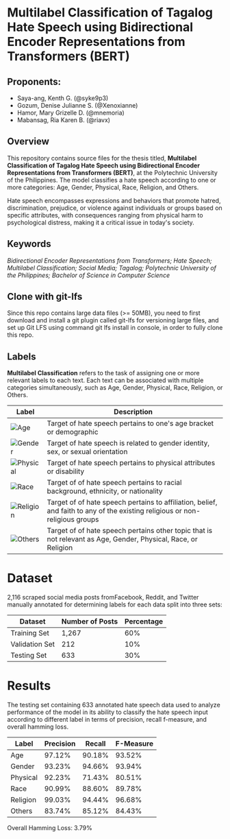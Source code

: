 # Multilabel Classification of Tagalog Hate Speech using Bidirectional Encoder Representations from Transformers (BERT)

## Proponents: 
- Saya-ang, Kenth G. (@syke9p3)
- Gozum, Denise Julianne S. (@Xenoxianne)
- Hamor, Mary Grizelle D. (@mnemoria)
- Mabansag, Ria Karen B. (@riavx)

## Overview

This repository contains source files for the thesis titled, **Multilabel Classification of Tagalog Hate Speech using Bidirectional Encoder Representations from Transformers (BERT)**, at the Polytechnic University of the Philippines. The model classifies a hate speech according to one or more categories: Age, Gender, Physical, Race, Religion, and Others. 

Hate speech encompasses expressions and behaviors that promote hatred, discrimination, prejudice, or violence against individuals or groups based on specific attributes, with consequences ranging from physical harm to psychological distress, making it a critical issue in today's society. 

## Keywords
*Bidirectional Encoder Representations from Transformers; Hate Speech; Multilabel Classification; Social Media; Tagalog; Polytechnic University of the Philippines; Bachelor of Science in Computer Science*

## Clone with git-lfs
Since this repo contains large data files (>= 50MB), you need to first download and install a git plugin called git-lfs for versioning large files, and set up Git LFS using command git lfs install in console, in order to fully clone this repo.

## Labels

**Multilabel Classification** refers to the task of assigning one or more relevant labels to each text. Each text can be associated with multiple categories simultaneously, such as Age, Gender, Physical, Race, Religion, or Others.

| Label                                                        | Description                                                                                                      |
|--------------------------------------------------------------|------------------------------------------------------------------------------------------------------------------|
| ![Age](https://img.shields.io/badge/Age-FE5555)             | Target of hate speech pertains to one's age bracket or demographic |
| ![Gender](https://img.shields.io/badge/Gender-F09F2D)       | Target of hate speech is related to gender identity, sex, or sexual orientation |
| ![Physical](https://img.shields.io/badge/Physical-FFCC00)   | Target of hate speech pertains to physical attributes or disability |
| ![Race](https://img.shields.io/badge/Race-2BCE9A)   | Target of of hate speech pertains to racial background, ethnicity, or nationality |
| ![Religion](https://img.shields.io/badge/Religion-424BFC)   | Target of of hate speech pertains to affiliation, belief, and faith to any of the existing religious or non-religious groups |
| ![Others](https://img.shields.io/badge/Others-65696C)   | Target of of hate speech pertains other topic that is not relevant as Age, Gender, Physical, Race, or Religion |

# Dataset
2,116 scraped social media posts fromFacebook, Reddit, and Twitter manually annotated for determining labels for each data split into three sets: 

| Dataset        | Number of Posts | Percentage |
|----------------|-----------------|------------|
| Training Set   | 1,267           | 60%        |
| Validation Set | 212             | 10%        |
| Testing Set    | 633             | 30%        |

# Results

The testing set containing 633 annotated hate speech data used to analyze performance of the model in its ability to classify the hate speech input according to different label in terms of precision, recall f-measure, and overall hamming loss.

| Label    | Precision | Recall | F-Measure |
|----------|-----------|--------|-----------|
| Age      | 97.12%    | 90.18% | 93.52%    |
| Gender   | 93.23%    | 94.66% | 93.94%    |
| Physical | 92.23%    | 71.43% | 80.51%    |
| Race     | 90.99%    | 88.60% | 89.78%    |
| Religion | 99.03%    | 94.44% | 96.68%    |
| Others   | 83.74%    | 85.12% | 84.43%    |

Overall Hamming Loss: 3.79%
